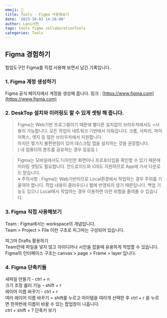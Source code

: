 ```yaml
---
emoji: 🍈
title: Tools - Figma 사용해보기
date: '2023-10-02 14:28:00'
author: Lani서현
tags: tools figma collaborationTools 
categories: Tools 
---
```


## Figma 경험하기

헙업도구인 Figma를 직접 사용해 보면서 남긴 기록입니다.  

### 1. Figma 계정 생성하기  

Figma 공식 페이지에서 계정을 생성해 줍니다.
링크 : [https://www.figma.com](https://www.figma.com)

### 2. DeskTop 설치와 미러링도 할 수 있게 셋팅 해 줍니다.  

>Figma는 Web기반 프로그램이기 때문에 별다른 설치없이 브라우저에서도 >사용이 가능합니다. 모든 작업이 네트워크 기반에서 이뤄집니다.
>크롬, 사파리, 파이어폭스, 엣지 등 많은 브라우저에서 지원합니다.  
>하지만 몇가지 불편한점이 있어 데스크탑 앱을 설치하는 것을 권장합니다.  
>( 내 컴퓨터의 폰트를 공유하는 경우 등등등 )  

>Figma는 모바일에서도 디자인한 화면이나 프로포타입을 확인할 수 있기 때문에 미러링 셋팅도 필요합니다. 안드로이드와 iOS도 지원하므로 App에 가서 다운로드 받습니다.  
> ※ 주의사항 : Figma는 Web기반이므로 Local환경에서 작업하는 경우 주의를 기울여야 합니다. 작업 내용이 클라우드나 웹에 반영되지 않기 때문입니다. 백업 기능도 있으니 Local에서 작업하는 경우 이용하면 이런 위험을 줄여줄 수 있습니다.  

### 3. Figma 직접 사용해보기  

Team : Figma에서는 workspace의 개념입니다.  
Team > Project > File 이런 구조로 피그마는 구성되어 있습니다.  

피그마 Drafts 활용하기  
Team안에 파일을 넣지 않고 아이디어나 시안을 잡을때 유용하게 작업할 수 있습니다.
Figma의 인터페이스 구조는 canvas > page > Frame > layer 입니다.  

### 4. Figma 단축키들  

새파일 만들기 - ctrl + n  
크기 조정 룰러 기능 - shift + r  
레이어 이름 바꾸기 - ctrl + r   
여러 레이어 이름 바꾸기 = shift를 누르고 아이템을 여러개 선택한 후 ctrl + r 을 누르면 
한꺼번에 이름이 바꿀 수 있는 팝업창이 나옵니다.  
ctrl + shift + ? 단축키 보기

